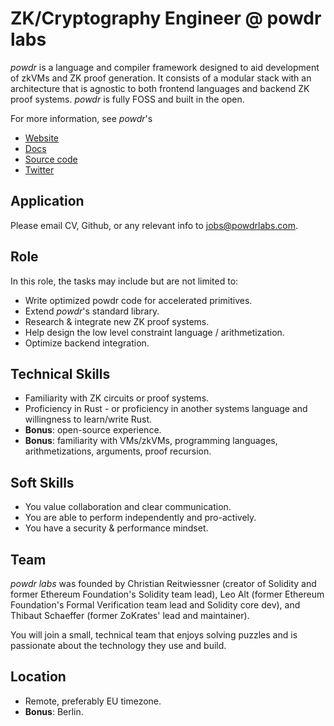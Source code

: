 # ZK/Cryptography Engineer @ powdr labs

*powdr* is a language and compiler framework designed to aid development of zkVMs and ZK proof generation. It consists of a modular stack with an architecture that is agnostic to both frontend languages and backend ZK proof systems. *powdr* is fully FOSS and built in the open.

For more information, see *powdr*'s

- [Website](https://powdr.org/)
- [Docs](https://docs.powdr.org/)
- [Source code](https://github.com/powdr-labs/powdr/)
- [Twitter](https://twitter.com/powdr_labs)

## Application

Please email CV, Github, or any relevant info to jobs@powdrlabs.com.

## Role

In this role, the tasks may include but are not limited to:

- Write optimized powdr code for accelerated primitives.
- Extend *powdr*'s standard library.
- Research & integrate new ZK proof systems.
- Help design the low level constraint language / arithmetization.
- Optimize backend integration.

## Technical Skills

- Familiarity with ZK circuits or proof systems.
- Proficiency in Rust - or proficiency in another systems language and willingness to learn/write Rust.
- **Bonus**: open-source experience.
- **Bonus**: familiarity with VMs/zkVMs, programming languages, arithmetizations, arguments, proof recursion.

## Soft Skills

- You value collaboration and clear communication.
- You are able to perform independently and pro-actively.
- You have a security & performance mindset.

## Team

*powdr labs* was founded by Christian Reitwiessner (creator of Solidity and former Ethereum Foundation's Solidity team lead), Leo Alt (former Ethereum Foundation's Formal Verification team lead and Solidity core dev), and Thibaut Schaeffer (former ZoKrates' lead and maintainer).

You will join a small, technical team that enjoys solving puzzles and is passionate about the technology they use and build.

## Location

- Remote, preferably EU timezone.
- **Bonus**: Berlin.
